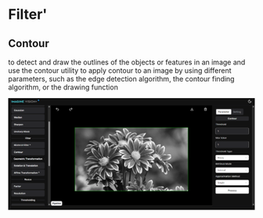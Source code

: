 # **Filter**'

## Contour

to detect and draw the outlines of the objects or features in an image and use the contour utility to apply contour to an image by using different parameters, such as the edge detection algorithm, the contour finding algorithm, or the drawing function

![logo](_media/BasicFunction/Filter/contour(binary%2Cexternal%2Csimple).png)
